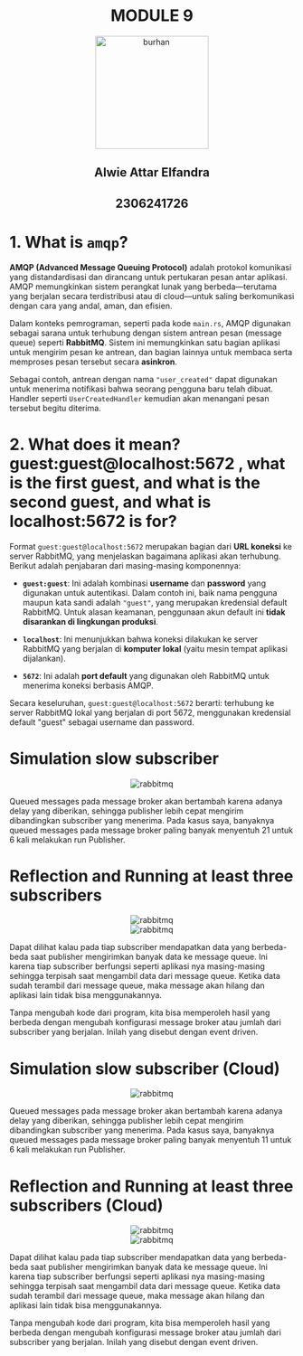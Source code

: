 <div align="center">
    <h1>MODULE 9</h1>
</div>

<div align="center">
    <img src="assets/images/burhan_pixel.png" alt="burhan" width="200"/>
</div>

<div align="center">
    <h2>Alwie Attar Elfandra</h2>
    <h2>2306241726</h2>
</div>

# 1. What is `amqp`?

**AMQP (Advanced Message Queuing Protocol)** adalah protokol komunikasi yang distandardisasi dan dirancang untuk pertukaran pesan antar aplikasi. AMQP memungkinkan sistem perangkat lunak yang berbeda—terutama yang berjalan secara terdistribusi atau di cloud—untuk saling berkomunikasi dengan cara yang andal, aman, dan efisien.

Dalam konteks pemrograman, seperti pada kode `main.rs`, AMQP digunakan sebagai sarana untuk terhubung dengan sistem antrean pesan (message queue) seperti **RabbitMQ**. Sistem ini memungkinkan satu bagian aplikasi untuk mengirim pesan ke antrean, dan bagian lainnya untuk membaca serta memproses pesan tersebut secara **asinkron**.

Sebagai contoh, antrean dengan nama `"user_created"` dapat digunakan untuk menerima notifikasi bahwa seorang pengguna baru telah dibuat. Handler seperti `UserCreatedHandler` kemudian akan menangani pesan tersebut begitu diterima.

# 2. What does it mean? guest:guest@localhost:5672 , what is the first guest, and what is the second guest, and what is localhost:5672 is for?

Format `guest:guest@localhost:5672` merupakan bagian dari **URL koneksi** ke server RabbitMQ, yang menjelaskan bagaimana aplikasi akan terhubung. Berikut adalah penjabaran dari masing-masing komponennya:

* **`guest:guest`**: Ini adalah kombinasi **username** dan **password** yang digunakan untuk autentikasi. Dalam contoh ini, baik nama pengguna maupun kata sandi adalah `"guest"`, yang merupakan kredensial default RabbitMQ. Untuk alasan keamanan, penggunaan akun default ini **tidak disarankan di lingkungan produksi**.

* **`localhost`**: Ini menunjukkan bahwa koneksi dilakukan ke server RabbitMQ yang berjalan di **komputer lokal** (yaitu mesin tempat aplikasi dijalankan).

* **`5672`**: Ini adalah **port default** yang digunakan oleh RabbitMQ untuk menerima koneksi berbasis AMQP.

Secara keseluruhan, `guest:guest@localhost:5672` berarti: terhubung ke server RabbitMQ lokal yang berjalan di port 5672, menggunakan kredensial default "guest" sebagai username dan password.

# Simulation slow subscriber

<div align="center">
    <img src="assets/images/rabbitmq.jpg" alt="rabbitmq"/>
</div>

Queued messages pada message broker akan bertambah karena adanya delay yang diberikan, sehingga publisher lebih cepat mengirim dibandingkan subscriber yang menerima. Pada kasus saya, banyaknya queued messages pada message broker paling banyak menyentuh 21 untuk 6 kali melakukan run Publisher.

# Reflection and Running at least three subscribers

<div align="center">
    <img src="assets/images/rabbitmq2.jpg" alt="rabbitmq"/>
</div>

<div align="center">
    <img src="assets/images/terminal.jpg" alt="rabbitmq"/>
</div>

Dapat dilihat kalau pada tiap subscriber mendapatkan data yang berbeda-beda saat publisher mengirimkan banyak data ke message queue. Ini karena tiap subscriber berfungsi seperti aplikasi nya masing-masing sehingga terpisah saat mengambil data dari message queue. Ketika data sudah terambil dari message queue, maka message akan hilang dan aplikasi lain tidak bisa menggunakannya.

Tanpa mengubah kode dari program, kita bisa memperoleh hasil yang berbeda dengan mengubah konfigurasi message broker atau jumlah dari subscriber yang berjalan. Inilah yang disebut dengan event driven.

# Simulation slow subscriber (Cloud)

<div align="center">
    <img src="assets/images/rabbitmqcloud.jpg" alt="rabbitmq"/>
</div>

Queued messages pada message broker akan bertambah karena adanya delay yang diberikan, sehingga publisher lebih cepat mengirim dibandingkan subscriber yang menerima. Pada kasus saya, banyaknya queued messages pada message broker paling banyak menyentuh 11 untuk 6 kali melakukan run Publisher.

# Reflection and Running at least three subscribers (Cloud)

<div align="center">
    <img src="assets/images/rabbitmq2cloud.jpg" alt="rabbitmq"/>
</div>

<div align="center">
    <img src="assets/images/terminalcloud.jpg" alt="rabbitmq"/>
</div>

Dapat dilihat kalau pada tiap subscriber mendapatkan data yang berbeda-beda saat publisher mengirimkan banyak data ke message queue. Ini karena tiap subscriber berfungsi seperti aplikasi nya masing-masing sehingga terpisah saat mengambil data dari message queue. Ketika data sudah terambil dari message queue, maka message akan hilang dan aplikasi lain tidak bisa menggunakannya.

Tanpa mengubah kode dari program, kita bisa memperoleh hasil yang berbeda dengan mengubah konfigurasi message broker atau jumlah dari subscriber yang berjalan. Inilah yang disebut dengan event driven.